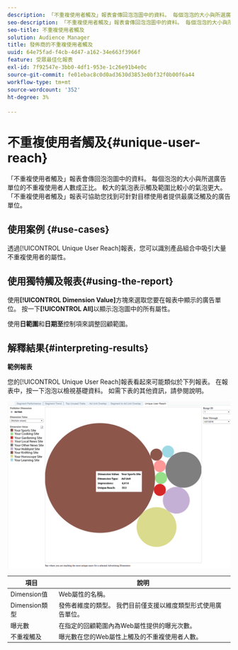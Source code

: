 ```yaml
---
description: 「不重複使用者觸及」報表會傳回泡泡圖中的資料。 每個泡泡的大小與所選廣告單位的不重複使用者人數成正比。 較大的氣泡表示觸及範圍比較小的氣泡更大。 「不重複使用者觸及」報表可協助您找到可針對目標使用者提供最廣泛觸及的廣告單位。
seo-description: 「不重複使用者觸及」報表會傳回泡泡圖中的資料。 每個泡泡的大小與所選廣告單位的不重複使用者人數成正比。 較大的氣泡表示觸及範圍大於較小的氣泡。 「不重複使用者觸及」報表可協助您找到可針對目標使用者提供最廣泛觸及的廣告單位。
seo-title: 不重複使用者觸及
solution: Audience Manager
title: 發佈商的不重複使用者觸及
uuid: 64e75fad-f4cb-4d47-a162-34e663f3966f
feature: 受眾最佳化報表
exl-id: 7f92547e-3bb0-4df1-953e-1c26e91b4e0c
source-git-commit: fe01ebac8c0d0ad3630d3853e0bf32f0b00f6a44
workflow-type: tm+mt
source-wordcount: '352'
ht-degree: 3%

---
```


# 不重複使用者觸及{#unique-user-reach}

「不重複使用者觸及」報表會傳回泡泡圖中的資料。 每個泡泡的大小與所選廣告單位的不重複使用者人數成正比。 較大的氣泡表示觸及範圍比較小的氣泡更大。 「不重複使用者觸及」報表可協助您找到可針對目標使用者提供最廣泛觸及的廣告單位。

## 使用案例 {#use-cases}

透過[!UICONTROL Unique User Reach]報表，您可以識別產品組合中吸引大量不重複使用者的屬性。

## 使用獨特觸及報表{#using-the-report}

使用&#x200B;**[!UICONTROL Dimension Value]**&#x200B;方塊來選取您要在報表中顯示的廣告單位。 按一下&#x200B;**[!UICONTROL All]**&#x200B;以顯示泡泡圖中的所有屬性。

使用&#x200B;**日範圍**&#x200B;和&#x200B;**日期至**&#x200B;控制項來調整回顧範圍。

## 解釋結果{#interpreting-results}

**範例報表**

您的[!UICONTROL Unique User Reach]報表看起來可能類似於下列報表。 在報表中，按一下泡泡以檢視基礎資料。 如需下表的其他資訊，請參閱說明。

![](assets/publisher_unique_user_reach.png)

| 項目 | 說明 |
|--- |--- |
| Dimension值 | Web屬性的名稱。 |
| Dimension類型 | 發佈者維度的類型。 我們目前僅支援以維度類型形式使用廣告單位。 |
| 曝光數 | 在指定的回顧範圍內為Web屬性提供的曝光次數。 |
| 不重複觸及 | 曝光數在您的Web屬性上觸及的不重複使用者人數。 |
